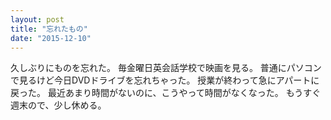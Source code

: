 ```yaml
---
layout: post
title: "忘れたもの"
date: "2015-12-10"
---
```

久しぶりにものを忘れた。
毎金曜日英会話学校で映画を見る。
普通にパソコンで見るけど今日DVDドライブを忘れちゃった。
授業が終わって急にアパートに戻った。
最近あまり時間がないのに、こうやって時間がなくなった。
もうすぐ週末ので、少し休める。
